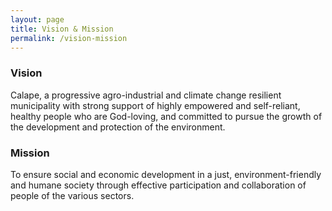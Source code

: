 ```yaml
---
layout: page
title: Vision & Mission
permalink: /vision-mission
---
```


### Vision

  Calape, a progressive agro-industrial and climate change resilient municipality with strong support of highly empowered and self-reliant, healthy people who are God-loving, and committed to pursue the growth of the development and protection of the environment.


### Mission

  To ensure social and economic development in a just, environment-friendly and humane society through effective participation and collaboration of people of the various sectors.
